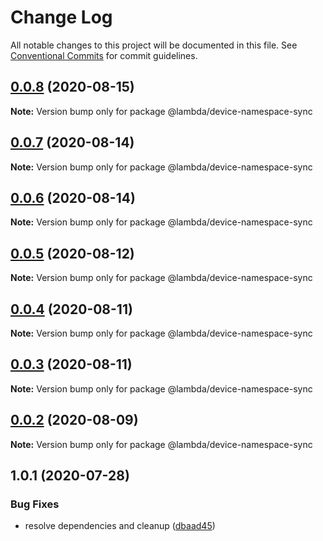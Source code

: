 # Change Log

All notable changes to this project will be documented in this file.
See [Conventional Commits](https://conventionalcommits.org) for commit guidelines.

## [0.0.8](https://github.com/aws-samples/aws-iot-kickstart/compare/@lambda/device-namespace-sync@0.0.7...@lambda/device-namespace-sync@0.0.8) (2020-08-15)

**Note:** Version bump only for package @lambda/device-namespace-sync





## [0.0.7](https://github.com/aws-samples/aws-iot-kickstart/compare/@lambda/device-namespace-sync@0.0.6...@lambda/device-namespace-sync@0.0.7) (2020-08-14)

**Note:** Version bump only for package @lambda/device-namespace-sync





## [0.0.6](https://git-codecommit.us-west-2.amazonaws.com/v1/repos/Deathstar/compare/@lambda/device-namespace-sync@0.0.5...@lambda/device-namespace-sync@0.0.6) (2020-08-14)

**Note:** Version bump only for package @lambda/device-namespace-sync





## [0.0.5](https://git-codecommit.us-west-2.amazonaws.com/v1/repos/Deathstar/compare/@lambda/device-namespace-sync@0.0.4...@lambda/device-namespace-sync@0.0.5) (2020-08-12)

**Note:** Version bump only for package @lambda/device-namespace-sync





## [0.0.4](https://git-codecommit.us-west-2.amazonaws.com/v1/repos/Deathstar/compare/@lambda/device-namespace-sync@0.0.3...@lambda/device-namespace-sync@0.0.4) (2020-08-11)

**Note:** Version bump only for package @lambda/device-namespace-sync





## [0.0.3](https://git-codecommit.us-west-2.amazonaws.com/v1/repos/Deathstar/compare/@lambda/device-namespace-sync@0.0.2...@lambda/device-namespace-sync@0.0.3) (2020-08-11)

**Note:** Version bump only for package @lambda/device-namespace-sync





## [0.0.2](https://git-codecommit.us-west-2.amazonaws.com/v1/repos/Deathstar/compare/@lambda/device-namespace-sync@1.0.1...@lambda/device-namespace-sync@0.0.2) (2020-08-09)

**Note:** Version bump only for package @lambda/device-namespace-sync





## 1.0.1 (2020-07-28)


### Bug Fixes

* resolve dependencies and cleanup ([dbaad45](https://git-codecommit.us-west-2.amazonaws.com/v1/repos/Deathstar/commits/dbaad4561a93bfaf50b7246fd5a048912059df4f))
